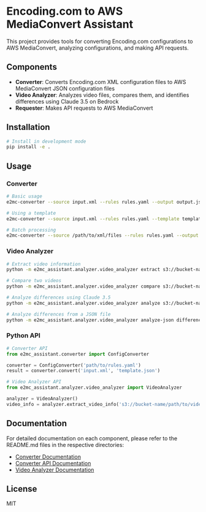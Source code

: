 # Encoding.com to AWS MediaConvert Assistant

This project provides tools for converting Encoding.com configurations to AWS MediaConvert,
analyzing configurations, and making API requests.

## Components

- **Converter**: Converts Encoding.com XML configuration files to AWS MediaConvert JSON configuration files
- **Video Analyzer**: Analyzes video files, compares them, and identifies differences using Claude 3.5 on Bedrock
- **Requester**: Makes API requests to AWS MediaConvert

## Installation

```bash
# Install in development mode
pip install -e .
```

## Usage

### Converter

```bash
# Basic usage
e2mc-converter --source input.xml --rules rules.yaml --output output.json

# Using a template
e2mc-converter --source input.xml --rules rules.yaml --template template.json --output output.json

# Batch processing
e2mc-converter --source /path/to/xml/files --rules rules.yaml --output /path/to/output --batch
```

### Video Analyzer

```bash
# Extract video information
python -m e2mc_assistant.analyzer.video_analyzer extract s3://bucket-name/path/to/video.mp4 --output info.json

# Compare two videos
python -m e2mc_assistant.analyzer.video_analyzer compare s3://bucket-name/video1.mp4 s3://bucket-name/video2.mp4 --output differences.json

# Analyze differences using Claude 3.5
python -m e2mc_assistant.analyzer.video_analyzer analyze s3://bucket-name/video1.mp4 s3://bucket-name/video2.mp4 --output analysis.txt

# Analyze differences from a JSON file
python -m e2mc_assistant.analyzer.video_analyzer analyze-json differences.json --output analysis.txt
```

### Python API

```python
# Converter API
from e2mc_assistant.converter import ConfigConverter

converter = ConfigConverter('path/to/rules.yaml')
result = converter.convert('input.xml', 'template.json')

# Video Analyzer API
from e2mc_assistant.analyzer.video_analyzer import VideoAnalyzer

analyzer = VideoAnalyzer()
video_info = analyzer.extract_video_info('s3://bucket-name/path/to/video.mp4')
```

## Documentation

For detailed documentation on each component, please refer to the README.md files in the respective directories:

- [Converter Documentation](src/e2mc_assistant/converter/README.md)
- [Converter API Documentation](src/e2mc_assistant/converter/documentation.md)
- [Video Analyzer Documentation](src/e2mc_assistant/analyzer/README.md)

## License

MIT
